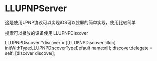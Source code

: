 # LLUPNPServer

这是使用UPNP协议可以实现iOS可以投屏的简单实现，使用比较简单

搜索可以播放的设备使用 LLUPNPDiscover

LLUPNPDiscover *discover = [[LLUPNPDiscover alloc] initWithType:LLUPNPDiscoverTypeDefault name:nil];
discover.delegate = self;
[discover discover];
